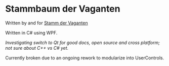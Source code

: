 # Stammbaum der Vaganten
Written by and for [Stamm der Vaganten](http://stammdervaganten.de)


Written in C# using WPF.

*Investigating switch to Qt for good docs, open source and cross platform; not sure about C++ vs C# yet.*


Currently broken due to an ongoing rework to modularize into UserControls.